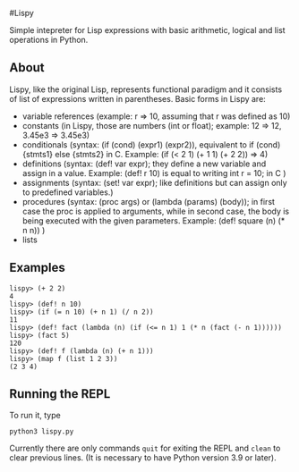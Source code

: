 #Lispy

Simple intepreter for Lisp expressions with basic arithmetic, logical and list operations in Python. 

## About
Lispy, like the original Lisp, represents functional paradigm and it consists of list of expressions written in parentheses. 
Basic forms in Lispy are:
-  variable references (example: r => 10, assuming that r was defined as 10)
-  constants (in Lispy, those are numbers (int or float); example: 12 => 12, 3.45e3 => 3.45e3)
-  conditionals (syntax: (if (cond) (expr1) (expr2)), equivalent to if (cond) {stmts1} else {stmts2} in C. Example:  (if (< 2 1) (+ 1 1) (+ 2 2)) => 4)
-  definitions (syntax: (def! var expr); they define a new variable and assign in a value. Example: (def! r 10) is equal to writing int r = 10; in C )
-  assignments (syntax: (set! var expr); like definitions but can assign only to predefined variables.)
-  procedures (syntax: (proc args) or (lambda (params) (body)); in first case the proc is applied to arguments, while in second case, the body is being executed with the given parameters. Example: (def! square (n) (* n n)) )
-  lists 

## Examples

```
lispy> (+ 2 2)
4
lispy> (def! n 10)
lispy> (if (= n 10) (+ n 1) (/ n 2))
11
lispy> (def! fact (lambda (n) (if (<= n 1) 1 (* n (fact (- n 1))))))
lispy> (fact 5)
120
lispy> (def! f (lambda (n) (+ n 1)))
lispy> (map f (list 1 2 3))
(2 3 4)
```

## Running the REPL
To run it, type
```
python3 lispy.py
```
Currently there are only commands ```quit``` for exiting the REPL and ```clean``` to clear previous lines.
(It is necessary to have Python version 3.9 or later).
